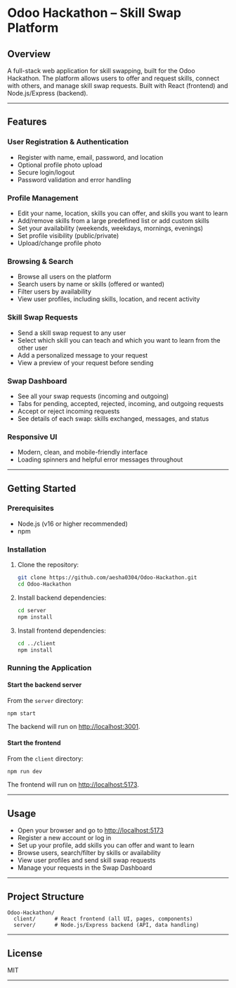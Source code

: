 # Odoo Hackathon – Skill Swap Platform

## Overview
A full-stack web application for skill swapping, built for the Odoo Hackathon. The platform allows users to offer and request skills, connect with others, and manage skill swap requests. Built with React (frontend) and Node.js/Express (backend).

---

## Features

### User Registration & Authentication
- Register with name, email, password, and location
- Optional profile photo upload
- Secure login/logout
- Password validation and error handling

### Profile Management
- Edit your name, location, skills you can offer, and skills you want to learn
- Add/remove skills from a large predefined list or add custom skills
- Set your availability (weekends, weekdays, mornings, evenings)
- Set profile visibility (public/private)
- Upload/change profile photo

### Browsing & Search
- Browse all users on the platform
- Search users by name or skills (offered or wanted)
- Filter users by availability
- View user profiles, including skills, location, and recent activity

### Skill Swap Requests
- Send a skill swap request to any user
- Select which skill you can teach and which you want to learn from the other user
- Add a personalized message to your request
- View a preview of your request before sending

### Swap Dashboard
- See all your swap requests (incoming and outgoing)
- Tabs for pending, accepted, rejected, incoming, and outgoing requests
- Accept or reject incoming requests
- See details of each swap: skills exchanged, messages, and status

### Responsive UI
- Modern, clean, and mobile-friendly interface
- Loading spinners and helpful error messages throughout

---

## Getting Started

### Prerequisites
- Node.js (v16 or higher recommended)
- npm

### Installation
1. Clone the repository:
   ```sh
   git clone https://github.com/aesha0304/Odoo-Hackathon.git
   cd Odoo-Hackathon
   ```
2. Install backend dependencies:
   ```sh
   cd server
   npm install
   ```
3. Install frontend dependencies:
   ```sh
   cd ../client
   npm install
   ```

### Running the Application

#### Start the backend server
From the `server` directory:
```sh
npm start
```
The backend will run on [http://localhost:3001](http://localhost:3001).

#### Start the frontend
From the `client` directory:
```sh
npm run dev
```
The frontend will run on [http://localhost:5173](http://localhost:5173).

---

## Usage
- Open your browser and go to [http://localhost:5173](http://localhost:5173)
- Register a new account or log in
- Set up your profile, add skills you can offer and want to learn
- Browse users, search/filter by skills or availability
- View user profiles and send skill swap requests
- Manage your requests in the Swap Dashboard

---

## Project Structure
```
Odoo-Hackathon/
  client/      # React frontend (all UI, pages, components)
  server/      # Node.js/Express backend (API, data handling)
```

---

## License
MIT

---
